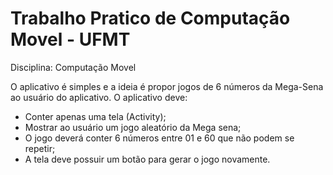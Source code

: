 # Trabalho Pratico de Computação Movel - UFMT

Disciplina: Computação Movel

O aplicativo é simples e a ideia é propor jogos de 6 números da Mega-Sena ao usuário do aplicativo. O aplicativo deve:

- Conter apenas uma tela (Activity);
- Mostrar ao usuário um jogo aleatório da Mega sena;
- O jogo deverá conter 6 números entre 01 e 60 que não podem se repetir;
- A tela deve possuir um botão para gerar o jogo novamente.
